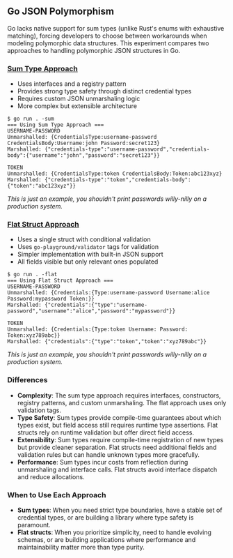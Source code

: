 ## Go JSON Polymorphism

Go lacks native support for sum types (unlike Rust's enums with exhaustive matching), forcing developers to choose between workarounds when modeling polymorphic data structures. This experiment compares two approaches to handling polymorphic JSON structures in Go.

### [Sum Type Approach](./sum.go)

- Uses interfaces and a registry pattern
- Provides strong type safety through distinct credential types
- Requires custom JSON unmarshaling logic
- More complex but extensible architecture

```console
$ go run . -sum
=== Using Sum Type Approach ===
USERNAME-PASSWORD
Unmarshalled: {CredentialsType:username-password CredentialsBody:Username:john Password:secret123}
Marshalled: {"credentials-type":"username-password","credentials-body":{"username":"john","password":"secret123"}}

TOKEN
Unmarshalled: {CredentialsType:token CredentialsBody:Token:abc123xyz}
Marshalled: {"credentials-type":"token","credentials-body":{"token":"abc123xyz"}}
```

_This is just an example, you shouldn't print passwords willy-nilly on a production system._

### [Flat Struct Approach](./flat.go)

- Uses a single struct with conditional validation
- Uses `go-playground/validator` tags for validation
- Simpler implementation with built-in JSON support
- All fields visible but only relevant ones populated

```console
$ go run . -flat
=== Using Flat Struct Approach ===
USERNAME-PASSWORD
Unmarshalled: {Credentials:{Type:username-password Username:alice Password:mypassword Token:}}
Marshalled: {"credentials":{"type":"username-password","username":"alice","password":"mypassword"}}

TOKEN
Unmarshalled: {Credentials:{Type:token Username: Password: Token:xyz789abc}}
Marshalled: {"credentials":{"type":"token","token":"xyz789abc"}}
```

_This is just an example, you shouldn't print passwords willy-nilly on a production system._

### Differences

- **Complexity**: The sum type approach requires interfaces, constructors, registry patterns, and custom unmarshaling. The flat approach uses only validation tags.
- **Type Safety**: Sum types provide compile-time guarantees about which types exist, but field access still requires runtime type assertions. Flat structs rely on runtime validation but offer direct field access.
- **Extensibility**: Sum types require compile-time registration of new types but provide cleaner separation. Flat structs need additional fields and validation rules but can handle unknown types more gracefully.
- **Performance**: Sum types incur costs from reflection during unmarshaling and interface calls. Flat structs avoid interface dispatch and reduce allocations.

### When to Use Each Approach

- **Sum types**: When you need strict type boundaries, have a stable set of credential types, or are building a library where type safety is paramount.
- **Flat structs**: When you prioritize simplicity, need to handle evolving schemas, or are building applications where performance and maintainability matter more than type purity.

